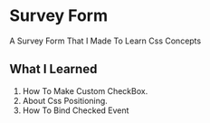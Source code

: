 # Survey Form

A Survey Form That I Made To Learn Css Concepts

## What I Learned

1. How To Make Custom CheckBox.
2. About Css Positioning.
3. How To Bind Checked Event 
